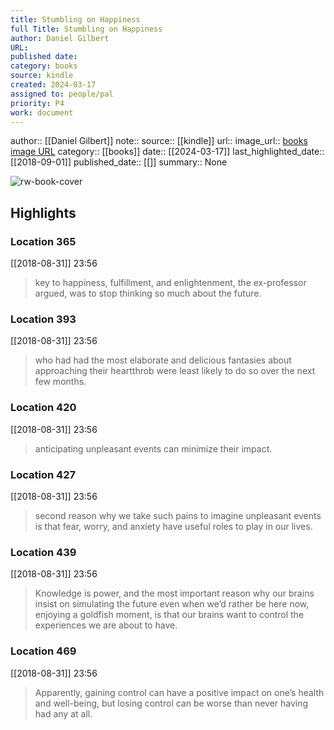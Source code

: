 ```yaml
---
title: Stumbling on Happiness
full Title: Stumbling on Happiness
author: Daniel Gilbert
URL: 
published date: 
category: books
source: kindle
created: 2024-03-17
assigned to: people/pal
priority: P4
work: document
---
```

author:: [[Daniel Gilbert]]
note:: 
source:: [[kindle]]
url:: 
image_url:: [books image URL](https://images-na.ssl-images-amazon.com/images/I/51OOOMK5tcL._SL200_.jpg)
category:: [[books]]
date:: [[2024-03-17]]
last_highlighted_date:: [[2018-09-01]]
published_date:: [[]]
summary:: None

![rw-book-cover](https://images-na.ssl-images-amazon.com/images/I/51OOOMK5tcL._SL200_.jpg)

## Highlights
### Location 365
[[2018-08-31]] 23:56
> key to happiness, fulfillment, and enlightenment, the ex-professor argued, was to stop thinking so much about the future.


### Location 393
[[2018-08-31]] 23:56
> who had had the most elaborate and delicious fantasies about approaching their heartthrob were least likely to do so over the next few months.


### Location 420
[[2018-08-31]] 23:56
> anticipating unpleasant events can minimize their impact.


### Location 427
[[2018-08-31]] 23:56
> second reason why we take such pains to imagine unpleasant events is that fear, worry, and anxiety have useful roles to play in our lives.


### Location 439
[[2018-08-31]] 23:56
> Knowledge is power, and the most important reason why our brains insist on simulating the future even when we’d rather be here now, enjoying a goldfish moment, is that our brains want to control the experiences we are about to have.


### Location 469
[[2018-08-31]] 23:56
> Apparently, gaining control can have a positive impact on one’s health and well-being, but losing control can be worse than never having had any at all.


